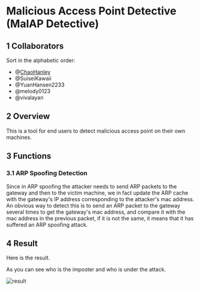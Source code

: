 # Malicious Access Point Detective (MalAP Detective)

## 1 Collaborators 

Sort in the alphabetic order:

- @[ChaoHanley](https://github.com/ChaoHanley)
- @SuiseiKawaii
- @YuanHansen2233
- @melody0123
- @vivalayan

## 2 Overview

This is a tool for end users to detect malicious access point on their own machines.

## 3 Functions

### 3.1 ARP Spoofing Detection

Since in ARP spoofing the attacker needs to send ARP packets to the gateway and then to the victim machine, we in fact update the ARP cache with the gateway's IP address corresponding to the attacker's mac address. An obvious way to detect this is to send an ARP packet to the gateway several times to get the gateway's mac address, and compare it with the mac address in the previous packet, if it is not the same, it means that it has suffered an ARP spoofing attack.

## 4 Result
Here is the result.  

As you can see who is the imposter and who is under the attack.

![result](https://github.com/QuantumSecLab/MalAP-Detective/blob/arp-spoofing/result.png)